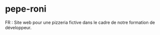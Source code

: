 # pepe-roni
FR : Site web pour une pizzeria fictive dans le cadre de notre formation de développeur.
